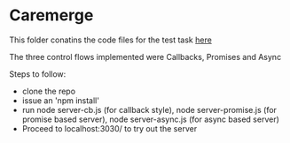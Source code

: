 # Caremerge

This folder conatins the code files for the test task  [here]

The three control flows implemented were Callbacks, Promises and Async


Steps to follow:
- clone the repo
- issue an 'npm install'
- run node server-cb.js (for callback style), node server-promise.js (for promise based server), node server-async.js (for async based server)
- Proceed to localhost:3030/ to try out the server


[here]: https://gist.github.com/caremerge/b71716d403d62542a7e5
